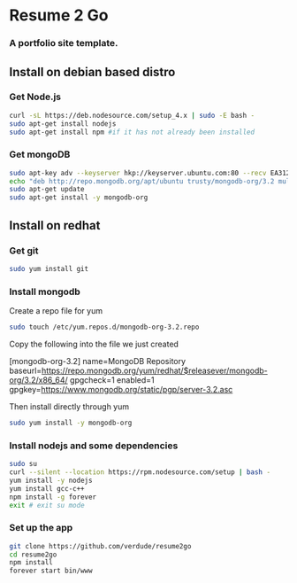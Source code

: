 # Resume 2 Go
### A portfolio site template.

## Install on debian based distro

### Get Node.js
```bash
curl -sL https://deb.nodesource.com/setup_4.x | sudo -E bash -
sudo apt-get install nodejs
sudo apt-get install npm #if it has not already been installed
```

### Get mongoDB
```bash
sudo apt-key adv --keyserver hkp://keyserver.ubuntu.com:80 --recv EA312927
echo "deb http://repo.mongodb.org/apt/ubuntu trusty/mongodb-org/3.2 multiverse" | sudo tee /etc/apt/sources.list.d/mongodb-org-3.2.list
sudo apt-get update
sudo apt-get install -y mongodb-org
```

## Install on redhat

### Get git
```bash
sudo yum install git
```

### Install mongodb

Create a repo file for yum
```bash
sudo touch /etc/yum.repos.d/mongodb-org-3.2.repo
```

Copy the following into the file we just created

[mongodb-org-3.2]
name=MongoDB Repository
baseurl=https://repo.mongodb.org/yum/redhat/$releasever/mongodb-org/3.2/x86_64/
gpgcheck=1
enabled=1
gpgkey=https://www.mongodb.org/static/pgp/server-3.2.asc


Then install directly through yum
```bash
sudo yum install -y mongodb-org
```


### Install nodejs and some dependencies
```bash
sudo su
curl --silent --location https://rpm.nodesource.com/setup | bash -
yum install -y nodejs
yum install gcc-c++
npm install -g forever
exit # exit su mode
```

### Set up the app
```bash
git clone https://github.com/verdude/resume2go
cd resume2go
npm install
forever start bin/www
```
